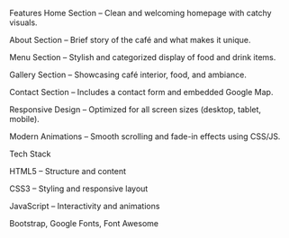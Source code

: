 Features
 Home Section – Clean and welcoming homepage with catchy visuals.

 About Section – Brief story of the café and what makes it unique.

 Menu Section – Stylish and categorized display of food and drink items.

Gallery Section – Showcasing café interior, food, and ambiance.

Contact Section – Includes a contact form and embedded Google Map.

Responsive Design – Optimized for all screen sizes (desktop, tablet, mobile).

 Modern Animations – Smooth scrolling and fade-in effects using CSS/JS.


 Tech Stack

 
HTML5 – Structure and content

CSS3 – Styling and responsive layout

JavaScript – Interactivity and animations

Bootstrap, Google Fonts, Font Awesome
